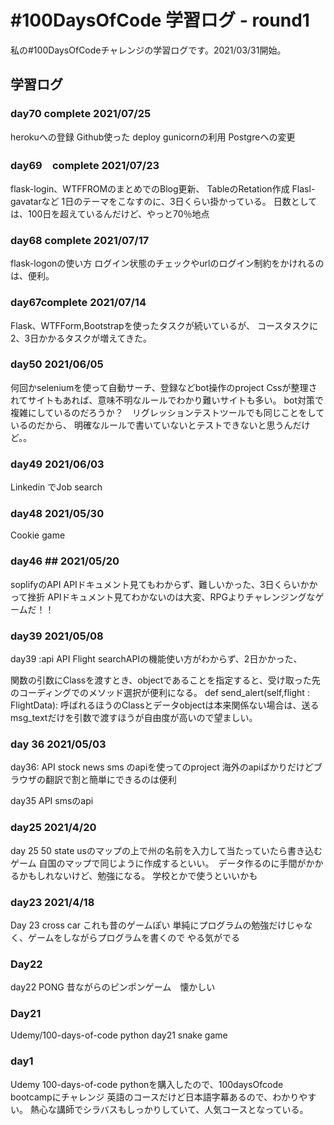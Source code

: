 # #100DaysOfCode 学習ログ - round1 

私の#100DaysOfCodeチャレンジの学習ログです。2021/03/31開始。

## 学習ログ

### day70 complete 2021/07/25
herokuへの登録
Github使った deploy
gunicornの利用
Postgreへの変更

### day69　complete 2021/07/23
flask-login、WTFFROMのまとめでのBlog更新、
TableのRetation作成
Flasl-gavatarなど
1日のテーマをこなすのに、3日くらい掛かっている。
日数としては、100日を超えているんだけど、やっと70％地点


### day68 complete 2021/07/17
flask-logonの使い方
ログイン状態のチェックやurlのログイン制約をかけれるのは、便利。


###  day67complete  2021/07/14
Flask、WTFForm,Bootstrapを使ったタスクが続いているが、
コースタスクに2、3日かかるタスクが増えてきた。


### day50  2021/06/05
何回かseleniumを使って自動サーチ、登録などbot操作のproject
Cssが整理されてサイトもあれば、意味不明なルールでわかり難いサイトも多い。
bot対策で複雑にしているのだろうか？　リグレッションテストツールでも同じことをしているのだから、
明確なルールで書いていないとテストできないと思うんだけど。。


### day49  2021/06/03
Linkedin でJob search

### day48 2021/05/30
Cookie game

### day46 ## 2021/05/20
soplifyのAPI 
APIドキュメント見てもわからず、難しいかった、3日くらいかかって挫折
APIドキュメント見てわかないのは大変、RPGよりチャレンジングなゲームだ！！


### day39 2021/05/08
day39 :api
API Flight searchAPIの機能使い方がわからず、2日かかった、

関数の引数にClassを渡すとき、objectであることを指定すると、受け取った先のコーディングでのメソッド選択が便利になる。
def send_alert(self,flight : FlightData):
呼ばれるほうのClassとデータobjectは本来関係ない場合は、送るmsg_textだけを引数で渡すほうが自由度が高いので望ましい。

### day 36 2021/05/03
day36: API
stock
news
sms のapiを使ってのproject
海外のapiばかりだけどブラウザの翻訳で割と簡単にできるのは便利

day35 API
smsのapi

### day25 2021/4/20
day 25 50 state 
usのマップの上で州の名前を入力して当たっていたら書き込むゲーム
自国のマップで同じように作成するといい。　データ作るのに手間がかかるかもしれないけど、勉強になる。
学校とかで使うといいかも

### day23 2021/4/18
Day 23 cross car
これも昔のゲームぽい
単純にプログラムの勉強だけじゃなく、ゲームをしながらプログラムを書くので
やる気がでる

### Day22
day22 PONG
昔ながらのピンポンゲーム　懐かしい

### Day21
Udemy/100-days-of-code python
day21 snake game

### day1
Udemy 100-days-of-code pythonを購入したので、100daysOfcode bootcampにチャレンジ
英語のコースだけど日本語字幕あるので、わかりやすい。
熱心な講師でシラバスもしっかりしていて、人気コースとなっている。


 
